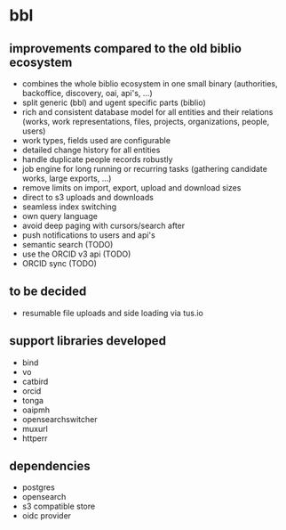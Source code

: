 # bbl

## improvements compared to the old biblio ecosystem

* combines the whole biblio ecosystem in one small binary (authorities, backoffice, discovery, oai, api's, ...)
* split generic (bbl) and ugent specific parts (biblio)
* rich and consistent database model for all entities and their relations (works, work representations, files, projects, organizations, people, users)
* work types, fields used are configurable
* detailed change history for all entities
* handle duplicate people records robustly
* job engine for long running or recurring tasks (gathering candidate works, large exports, ...)
* remove limits on import, export, upload and download sizes
* direct to s3 uploads and downloads
* seamless index switching
* own query language
* avoid deep paging with cursors/search after
* push notifications to users and api's
* semantic search (TODO)
* use the ORCID v3 api (TODO)
* ORCID sync (TODO)

## to be decided

* resumable file uploads and side loading via tus.io

## support libraries developed

* bind
* vo
* catbird
* orcid
* tonga
* oaipmh
* opensearchswitcher
* muxurl
* httperr

## dependencies

* postgres
* opensearch
* s3 compatible store
* oidc provider
